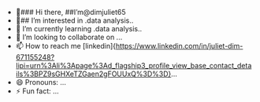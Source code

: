 - 👋### Hi there, ##I’m@dimjuliet65
- 👀## I’m interested in .data analysis..
- 🌱 I’m currently learning .data analysis..
- 💞️ I’m looking to collaborate on ...
- 📫 How to reach me [linkedin]{https://www.linkedin.com/in/juliet-dim-671155248?lipi=urn%3Ali%3Apage%3Ad_flagship3_profile_view_base_contact_details%3BPZ9sGHXeTZGaen2gFOUUxQ%3D%3D}...
- 😄 Pronouns: ...
- ⚡ Fun fact: ...

<!---
dimjuliet65/dimjuliet65 is a ✨ special ✨ repository because its `README.md` (this file) appears on your GitHub profile.
You can click the Preview link to take a look at your changes.
--->
